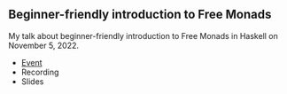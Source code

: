 ## Beginner-friendly introduction to Free Monads

My talk about beginner-friendly introduction to Free Monads in Haskell on November 5, 2022.

* [Event]([url](https://www.meetup.com/bay-area-haskell-user-group/events/288894864/)) 
* Recording
* Slides
